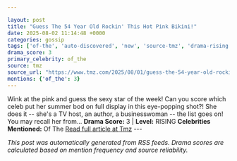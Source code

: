 ```yaml
---

layout: post
title: "Guess The 54 Year Old Rockin' This Hot Pink Bikini!"
date: 2025-08-02 11:14:48 +0000
categories: gossip
tags: ['of-the', 'auto-discovered', 'new', 'source-tmz', 'drama-rising']
drama_score: 3
primary_celebrity: of_the
source: tmz
source_url: "https://www.tmz.com/2025/08/01/guess-the-54-year-old-rockin-this-hot-pink-bikini/"
mentions: {'of_the': 3}
---
```


Wink at the pink and guess the sexy star of the week! Can you score which celeb put her summer bod on full display in this eye-popping shot?! She does it -- she's a TV host, an author, a businesswoman -- the list goes on! You may recall her from… **Drama Score:** 3 | **Level:** RISING **Celebrities Mentioned:** Of The [Read full article at Tmz](https://www.tmz.com/2025/08/01/guess-the-54-year-old-rockin-this-hot-pink-bikini/) --- 

*This post was automatically generated from RSS feeds. Drama scores are calculated based on mention frequency and source reliability.*